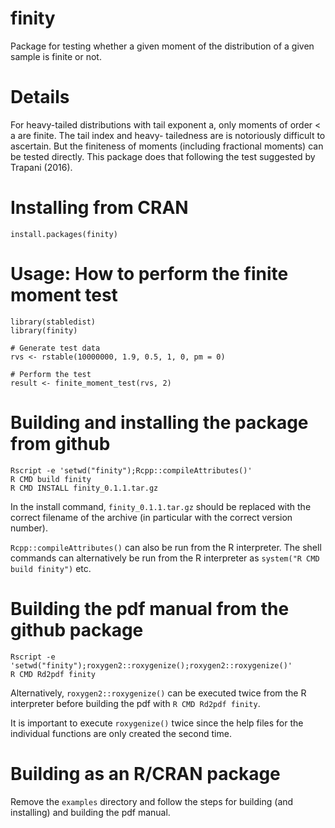 # finity

Package for testing whether a given moment of the distribution of a given sample is finite or not.


# Details

For heavy-tailed distributions with tail exponent a, only moments of order < a are finite. The tail
index and heavy- tailedness are is notoriously difficult to ascertain. But the finiteness of moments
(including fractional moments) can be tested directly. This package does that following the test
suggested by Trapani (2016).


# Installing from CRAN

```install.packages(finity)```


# Usage: How to perform the finite moment test

```
library(stabledist)
library(finity)

# Generate test data
rvs <- rstable(10000000, 1.9, 0.5, 1, 0, pm = 0)

# Perform the test
result <- finite_moment_test(rvs, 2)
```


# Building and installing the package from github

```
Rscript -e 'setwd("finity");Rcpp::compileAttributes()'
R CMD build finity
R CMD INSTALL finity_0.1.1.tar.gz
```
In the install command, ```finity_0.1.1.tar.gz``` should be replaced with the correct filename of the archive (in particular with the correct version number).

```Rcpp::compileAttributes()``` can also be run from the R interpreter. The shell commands can alternatively be run from the R interpreter as ```system("R CMD build finity")``` etc.


# Building the pdf manual from the github package

```
Rscript -e 'setwd("finity");roxygen2::roxygenize();roxygen2::roxygenize()'
R CMD Rd2pdf finity
```

Alternatively, ```roxygen2::roxygenize()``` can be executed twice from the R interpreter before building the pdf with ```R CMD Rd2pdf finity```.

It is important to execute ```roxygenize()``` twice since the help files for the individual functions are only created the second time.


# Building as an R/CRAN package

Remove the ```examples``` directory and follow the steps for building (and installing) and building the pdf manual. 
